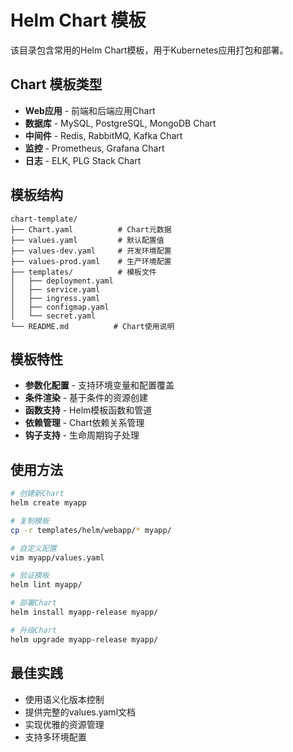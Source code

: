 # Helm Chart 模板

该目录包含常用的Helm Chart模板，用于Kubernetes应用打包和部署。

## Chart 模板类型

- **Web应用** - 前端和后端应用Chart
- **数据库** - MySQL, PostgreSQL, MongoDB Chart
- **中间件** - Redis, RabbitMQ, Kafka Chart
- **监控** - Prometheus, Grafana Chart
- **日志** - ELK, PLG Stack Chart

## 模板结构

```
chart-template/
├── Chart.yaml          # Chart元数据
├── values.yaml         # 默认配置值
├── values-dev.yaml     # 开发环境配置
├── values-prod.yaml    # 生产环境配置
├── templates/          # 模板文件
│   ├── deployment.yaml
│   ├── service.yaml
│   ├── ingress.yaml
│   ├── configmap.yaml
│   └── secret.yaml
└── README.md          # Chart使用说明
```

## 模板特性

- **参数化配置** - 支持环境变量和配置覆盖
- **条件渲染** - 基于条件的资源创建
- **函数支持** - Helm模板函数和管道
- **依赖管理** - Chart依赖关系管理
- **钩子支持** - 生命周期钩子处理

## 使用方法

```bash
# 创建新Chart
helm create myapp

# 复制模板
cp -r templates/helm/webapp/* myapp/

# 自定义配置
vim myapp/values.yaml

# 验证模板
helm lint myapp/

# 部署Chart
helm install myapp-release myapp/

# 升级Chart
helm upgrade myapp-release myapp/
```

## 最佳实践

- 使用语义化版本控制
- 提供完整的values.yaml文档
- 实现优雅的资源管理
- 支持多环境配置